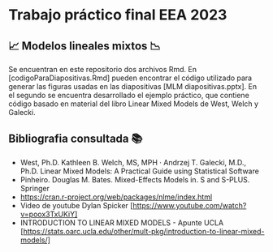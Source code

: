# Trabajo práctico final EEA 2023
## 📈 Modelos lineales mixtos 📉

Se encuentran en este repositorio dos archivos Rmd. En [codigoParaDiapositivas.Rmd] pueden encontrar el código utilizado para generar las figuras usadas en las diapositivas [MLM diapositivas.pptx]. 
En el segundo se encuentra desarrollado el ejemplo práctico, que contiene código basado en material del libro Linear Mixed Models de West, Welch y Galecki.

## Bibliografia consultada 📚
- West, Ph.D. Kathleen B. Welch, MS, MPH · Andrzej T. Galecki, M.D., Ph.D. Linear Mixed Models: A Practical Guide using Statistical Software
- Pinheiro. Douglas M. Bates. Mixed-Effects Models in. S and S-PLUS. Springer
- https://cran.r-project.org/web/packages/nlme/index.html
- Video de youtube Dylan Spicker [https://www.youtube.com/watch?v=poox3TxUKiY]
- INTRODUCTION TO LINEAR MIXED MODELS - Apunte UCLA [https://stats.oarc.ucla.edu/other/mult-pkg/introduction-to-linear-mixed-models/]



